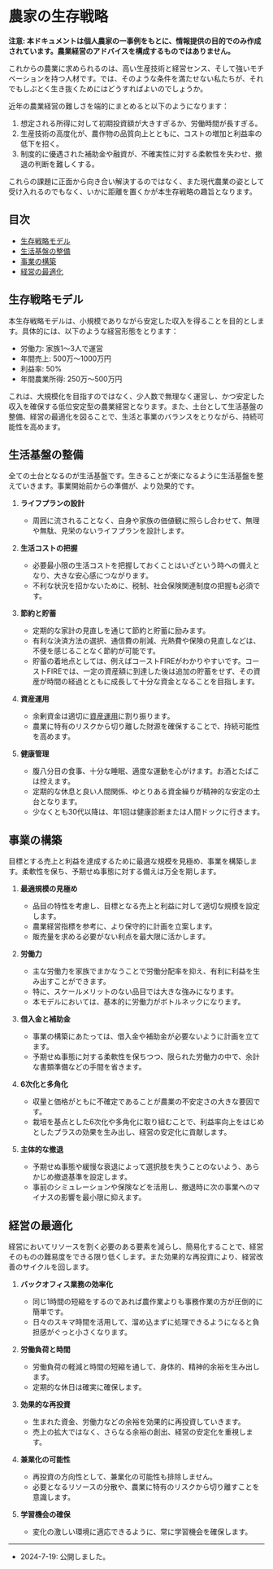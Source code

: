 # 農家の生存戦略

**注意: 本ドキュメントは個人農家の一事例をもとに、情報提供の目的でのみ作成されています。農業経営のアドバイスを構成するものではありません。**

これからの農業に求められるのは、高い生産技術と経営センス、そして強いモチベーションを持つ人材です。では、そのような条件を満たせない私たちが、それでもしぶとく生き抜くためにはどうすればよいのでしょうか。

近年の農業経営の難しさを端的にまとめると以下のようになります：

1. 想定される所得に対して初期投資額が大きすぎるか、労働時間が長すぎる。
2. 生産技術の高度化が、農作物の品質向上とともに、コストの増加と利益率の低下を招く。
3. 制度的に優遇された補助金や融資が、不確実性に対する柔軟性を失わせ、撤退の判断を難しくする。

これらの課題に正面から向き合い解決するのではなく、また現代農業の姿として受け入れるのでもなく、いかに距離を置くかが本生存戦略の趣旨となります。

## 目次

- [生存戦略モデル](#生存戦略モデル)
- [生活基盤の整備](#生活基盤の整備)
- [事業の構築](#事業の構築)
- [経営の最適化](#経営の最適化)

## 生存戦略モデル

本生存戦略モデルは、小規模でありながら安定した収入を得ることを目的とします。具体的には、以下のような経営形態をとります：

- 労働力: 家族1〜3人で運営
- 年間売上: 500万〜1000万円
- 利益率: 50%
- 年間農業所得: 250万〜500万円

これは、大規模化を目指すのではなく、少人数で無理なく運営し、かつ安定した収入を確保する低位安定型の農業経営となります。また、土台として生活基盤の整備、経営の最適化を図ることで、生活と事業のバランスをとりながら、持続可能性を高めます。

## 生活基盤の整備

全ての土台となるのが生活基盤です。生きることが楽になるように生活基盤を整えていきます。事業開始前からの準備が、より効果的です。

1. **ライフプランの設計**
   - 周囲に流されることなく、自身や家族の価値観に照らし合わせて、無理や無駄、見栄のないライフプランを設計します。

2. **生活コストの把握**
   - 必要最小限の生活コストを把握しておくことはいざという時への備えとなり、大きな安心感につながります。
   - 不利な状況を招かないために、税制、社会保険関連制度の把握も必須です。

3. **節約と貯蓄**
   - 定期的な家計の見直しを通じて節約と貯蓄に励みます。
   - 有利な決済方法の選択、通信費の削減、光熱費や保険の見直しなどは、不便を感じることなく節約が可能です。
   - 貯蓄の着地点としては、例えばコーストFIREがわかりやすいです。コーストFIREでは、一定の資産額に到達した後は追加の貯蓄をせず、その資産が時間の経過とともに成長して十分な資金となることを目指します。

4. **資産運用**
   - 余剰資金は適切に[資産運用](https://github.com/nkkmd/cultivationdata.net/blob/main/AssetManagement/asset_management.md)に割り振ります。
   - 農業に特有のリスクから切り離した財源を確保することで、持続可能性を高めます。

5. **健康管理**
   - 腹八分目の食事、十分な睡眠、適度な運動を心がけます。お酒とたばこは控えます。
   - 定期的な休息と良い人間関係、ゆとりある資金繰りが精神的な安定の土台となります。
   - 少なくとも30代以降は、年1回は健康診断または人間ドックに行きます。

## 事業の構築

目標とする売上と利益を達成するために最適な規模を見極め、事業を構築します。柔軟性を保ち、予期せぬ事態に対する備えは万全を期します。

1. **最適規模の見極め**
   - 品目の特性を考慮し、目標となる売上と利益に対して適切な規模を設定します。
   - 農業経営指標を参考に、より保守的に計画を立案します。
   - 販売量を求める必要がない利点を最大限に活かします。

2. **労働力**
   - 主な労働力を家族でまかなうことで労働分配率を抑え、有利に利益を生み出すことができます。
   - 特に、スケールメリットのない品目では大きな強みになります。
   - 本モデルにおいては、基本的に労働力がボトルネックになります。

3. **借入金と補助金**
   - 事業の構築にあたっては、借入金や補助金が必要ないように計画を立てます。
   - 予期せぬ事態に対する柔軟性を保ちつつ、限られた労働力の中で、余計な書類準備などの手間を省きます。

4. **6次化と多角化**
   - 収量と価格がともに不確定であることが農業の不安定さの大きな要因です。
   - 栽培を基点とした6次化や多角化に取り組むことで、利益率向上をはじめとしたプラスの効果を生み出し、経営の安定化に貢献します。

5. **主体的な撤退**
   - 予期せぬ事態や緩慢な衰退によって選択肢を失うことのないよう、あらかじめ撤退基準を設定します。
   - 事前のシミュレーションや保険などを活用し、撤退時に次の事業へのマイナスの影響を最小限に抑えます。

## 経営の最適化

経営においてリソースを割く必要のある要素を減らし、簡易化することで、経営そのものの難易度をできる限り低くします。また効果的な再投資により、経営改善のサイクルを回します。

1. **バックオフィス業務の効率化**
   - 同じ1時間の短縮をするのであれば農作業よりも事務作業の方が圧倒的に簡単です。
   - 日々のスキマ時間を活用して、溜め込まずに処理できるようになると負担感がぐっと小さくなります。

2. **労働負荷と時間**
   - 労働負荷の軽減と時間の短縮を通して、身体的、精神的余裕を生み出します。
   - 定期的な休日は確実に確保します。

3. **効果的な再投資**
   - 生まれた資金、労働力などの余裕を効果的に再投資していきます。
   - 売上の拡大ではなく、さらなる余裕の創出、経営の安定化を重視します。

4. **兼業化の可能性**
   - 再投資の方向性として、兼業化の可能性も排除しません。
   - 必要となるリソースの分散や、農業に特有のリスクから切り離すことを意識します。

5. **学習機会の確保**
   - 変化の激しい環境に適応できるように、常に学習機会を確保します。

---
- 2024-7-19: 公開しました。